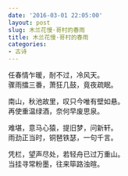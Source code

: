```yaml
---
date: '2016-03-01 22:05:00'
layout: post
slug: 木兰花慢·哥村的春雨
title: 木兰花慢·哥村的春雨
categories:
- 古诗
---
```

任春情乍暖，耐不过，冷风天。  
骤雨擂三番，萧狂几鼓，竟夜疏眠。

南山，秋池故里，叹只今唯有壁如悬。  
再使重温绿酒，奈何早废思泉。

难堪，意马心猿，提旧梦，问新轩。  
雨劲正当时，铜琶铁瑟，一句千言。

凭栏，望声尽处，若轻舟已过万重山。  
当挂寻常粉墨，往来筚路浊暄。
